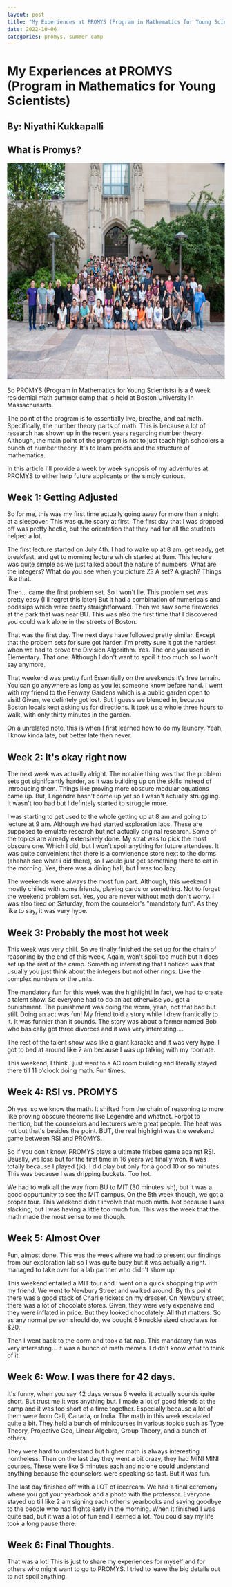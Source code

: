 ```yaml
---
layout: post
title: "My Experiences at PROMYS (Program in Mathematics for Young Scientists)"
date: 2022-10-06
categories: promys, summer camp
---
```


# My Experiences at PROMYS (Program in Mathematics for Young Scientists)

## By: Niyathi Kukkapalli

## What is Promys?

<div class="promys_image">
<img src="/img/promys.jpeg" width="700" height="500">
</div>

So PROMYS (Program in Mathematics for Young Scientists) is a 6 week residential math summer camp that is held at Boston University in Massachussets.

The point of the program is to essentially live, breathe, and eat math. Specifically, the number theory parts of math. This is because a lot of research has shown up in the recent years regarding number theory. Although, the main point of the program is not to just teach high schoolers a bunch of number theory. It's to learn proofs and the structure of mathematics.

In this article I'll provide a week by week synopsis of my adventures at PROMYS to either help future applicants or the simply curious.

## Week 1: Getting Adjusted

So for me, this was my first time actually going away for more than a night at a sleepover. This was quite scary at first. The first day that I was dropped off was pretty hectic, but the orientation that they had for all the students helped a lot.

The first lecture started on July 4th. I had to wake up at 8 am, get ready, get breakfast, and get to morning lecture which started at 9am. This lecture was quite simple as we just talked about the nature of numbers. What are the integers? What do you see when you picture Z? A set? A graph? Things like that.

Then... came the first problem set. So I won't lie. This problem set was pretty easy (I'll regret this later) But it had a combination of numericals and podasips which were pretty straightforward. Then we saw some fireworks at the park that was near BU. This was also the first time that I discovered you could walk alone in the streets of Boston.

That was the first day. The next days have followed pretty similar. Except that the probem sets for sure got harder. I'm pretty sure it got the hardest when we had to prove the Division Algorithm. Yes. The one you used in Elementary. That one. Although I don't want to spoil it too much so I won't say anymore.

That weekend was pretty fun! Essentially on the weekends it's free terrain. You can go anywhere as long as you let someone know before hand. I went with my friend to the Fenway Gardens which is a public garden open to visit! Given, we defintely got lost. But I guess we blended in, because Boston locals kept asking us for directions. It took us a whole three hours to walk, with only thirty minutes in the garden.

On a unrelated note, this is when I first learned how to do my laundry. Yeah, I know kinda late, but better late then never.

## Week 2: It's okay right now

The next week was actually alright. The notable thing was that the problem sets got signifcantly harder, as it was building up on the skills instead of introducing them. Things like proving more obscure modular equations came up. But, Legendre hasn't come up yet so I wasn't actually struggling. It wasn't too bad but I defintely started to struggle more.

I was starting to get used to the whole getting up at 8 am and going to lecture at 9 am. Although we had started exploration labs. These are supposed to emulate research but not actually original research. Some of the topics are already extensively done. My strat was to pick the most obscure one. Which I did, but I won't spoil anything for future attendees. It was quite conveinient that there is a convienence store next to the dorms (ahahah see what i did there), so I would just get something there to eat in the morning. Yes, there was a dining hall, but I was too lazy.

The weekends were always the most fun part. Although, this weekend I mostly chilled with some friends, playing cards or something. Not to forget the weekend problem set. Yes, you are never without math don't worry. I was also tired on Saturday, from the counselor's "mandatory fun". As they like to say, it was very hype.

## Week 3: Probably the most hot week

This week was very chill. So we finally finished the set up for the chain of reasoning by the end of this week. Again, won't spoil too much but it does set up the rest of the camp. Something interesting that I noticed was that usually you just think about the integers but not other rings. Like the complex numbers or the units.

The mandatory fun for this week was the highlight! In fact, we had to create a talent show. So everyone had to do an act otherwise you got a punishment. The punishment was doing the worm, yeah, not that bad but still. Doing an act was fun! My friend told a story while I drew frantically to it. It was funnier than it sounds. The story was about a farmer named Bob who basically got three divorces and it was very interesting....

The rest of the talent show was like a giant karaoke and it was very hype. I got to bed at around like 2 am because I was up talking with my roomate.

This weekend, I think I just went to a AC room building and literally stayed there till 11 o'clock doing math. Fun times.

## Week 4: RSI vs. PROMYS

Oh yes, so we know the math. It shifted from the chain of reasoning to more like proving obscure theorems like Legendre and whatnot. Forgot to mention, but the counselors and lecturers were great people. The heat was not but that's besides the point. BUT, the real highlight was the weekend game between RSI and PROMYS.

So if you don't know, PROMYS plays a ultimate frisbee game against RSI. Usually, we lose but for the first time in 16 years we finally won. It was totally because I played (jk). I did play but only for a good 10 or so minutes. This was because I was dripping buckets. Too hot.

We had to walk all the way from BU to MIT (30 minutes ish), but it was a good oppurtunity to see the MIT campus. On the 5th week though, we got a proper tour. This weekend didn't involve that much math. Not because I was slacking, but I was having a little too much fun. This was the week that the math made the most sense to me though.

## Week 5: Almost Over

Fun, almost done. This was the week where we had to present our findings from our exploration lab so I was quite busy but it was actually alright. I managed to take over for a lab partner who didn't show up.

This weekend entailed a MIT tour and I went on a quick shopping trip with my friend. We went to Newbury Street and walked around. By this point there was a good stack of Charlie tickets on my dresser. On Newbury street, there was a lot of chocolate stores. Given, they were very expensive and they were inflated in price. But they looked chocolately. All that matters. So as any normal person should do, we bought 6 knuckle sized choclates for $20.

Then I went back to the dorm and took a fat nap. This mandatory fun was very interesting... it was a bunch of math memes. I didn't know what to think of it.

## Week 6: Wow. I was there for 42 days.

It's funny, when you say 42 days versus 6 weeks it actually sounds quite short. But trust me it was anything but. I made a lot of good friends at the camp and it was too short of a time together. Especially because a lot of them were from Cali, Canada, or India. The math in this week escalated quite a bit. They held a bunch of minicourses in various topics such as Type Theory, Projective Geo, Linear Algebra, Group Theory, and a bunch of others.

They were hard to understand but higher math is always interesting nontheless. Then on the last day they went a bit crazy, they had MINI MINI courses. These were like 5 minutes each and no one could understand anything because the counselors were speaking so fast.
But it was fun.

The last day finished off with a LOT of icecream. We had a final ceremony where you got your yearbook and a photo with the professor. Everyone stayed up till like 2 am signing each other's yearbooks and saying goodbye to the people who had flights early in the morning. When it finished I was quite sad, but it was a lot of fun and I learned a lot. You could say my life took a long pause there.

## Week 6: Final Thoughts.

That was a lot! This is just to share my experiences for myself and for others who might want to go to PROMYS. I tried to leave the big details out to not spoil anything.
